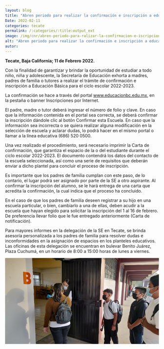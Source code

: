```yaml
---
layout: blog
title: "Abren periodo para realizar la confirmación e inscripción a educación básica"
Date: 2022-02-11
categories: tecate
permalink: /:categories/:title:output_ext
image: /img/cnr/abren-periodo-para-ralizar-la-confirmacion-e-iscripcion-a-la-educacion-basica.png
alt: "Abren periodo para realizar la confirmación e inscripción a educación básica"
autor:
---
```


**Tecate, Baja California; 11 de Febrero 2022.** 

Con la finalidad de garantizar y brindar la oportunidad de estudiar a todo niño, niña y adolescente, la Secretaría de Educación exhorta a madres, padres de familia o tutores a realizar el trámite de confirmación e inscripción a Educación Básica para el ciclo escolar 2022-2023.

La confirmación se hace a través del portal www.educacionbc.edu.mx, en la pestaña o banner Inscripciones por Internet.

El padre, madre o tutor deberá ingresar el número de folio y clave. En caso que la información contenida en el portal sea correcta, se deberá confirmar la inscripción dándole clic al botón Confirmar esta Escuela. En caso que la información sea incorrecta o se quiera realizar alguna modificación en la selección de escuela y aclarar dudas, lo podrá hacer en el mismo portal o llamar a la línea educativa (686) 520 0500.

Una vez realizado el procedimiento, será necesario imprimir la Carta de confirmación, que garantiza el espacio de la o del estudiante durante el ciclo escolar 2022-2023. El documento contendrá los datos del contacto de la escuela seleccionada, así como una serie de requisitos que deberán enviar a dicho plantel para concluir el proceso de inscripción.

Es importante que los padres de familia cumplan con este paso, de lo contario, el lugar podrá ser asignado por parte de la SE a otro aspirante. Al confirmar la inscripción del alumno, se le hará entrega de una carta que acredita la confirmación, la cual indica que el proceso ha concluido. 

En el caso de que los padres de familia deseen registrar a su hijo en una escuela particular, o bien, cambiarlo a una de ellas, deben acudir a la escuela que hayan elegido para solicitar la inscripción del 1 al 16 de febrero. De preferencia llevar folio que le fue entregado anteriormente (Carta de notificación).

Para mayores informes en la delegación de la SE en Tecate, se brinda asesoría personalizada a los padres de familia para resolver dudas e inconformidades en la asignación de espacios en los planteles educativos. Las oficinas de esta delegación se encuentran en bulevar Benito Juárez, Plaza Cuchumá, en un horario de 8:00 a 15:00 horas de lunes a viernes.

<div id="carouselExampleSlidesOnly" class="carousel slide" data-ride="carousel">
  <div class="carousel-inner">
    <div class="carousel-item active">
       <img class="d-block w-100" src="/img/cnr/abren-periodo-para-ralizar-la-confirmacion-e-iscripcion-a-la-educacion-basica.png" loading="lazy"  alt="Abren periodo para realizar la confirmación e inscripción a educación básica">
    </div>
  </div>
</div>